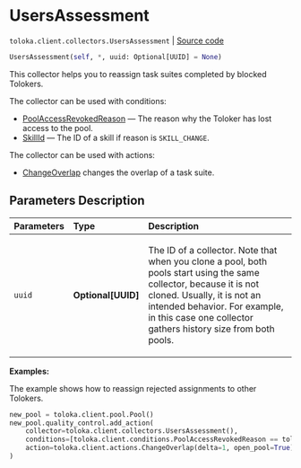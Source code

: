 # UsersAssessment
`toloka.client.collectors.UsersAssessment` | [Source code](https://github.com/Toloka/toloka-kit/blob/v1.2.1/src/client/collectors.py#L501)

```python
UsersAssessment(self, *, uuid: Optional[UUID] = None)
```

This collector helps you to reassign task suites completed by blocked Tolokers.


The collector can be used with conditions:
* [PoolAccessRevokedReason](toloka.client.conditions.PoolAccessRevokedReason.md) — The reason why the Toloker has lost access to the pool.
* [SkillId](toloka.client.conditions.SkillId.md) — The ID of a skill if reason is `SKILL_CHANGE`.

The collector can be used with actions:
* [ChangeOverlap](toloka.client.actions.ChangeOverlap.md) changes the overlap of a task suite.

## Parameters Description

| Parameters | Type | Description |
| :----------| :----| :-----------|
`uuid`|**Optional\[UUID\]**|<p>The ID of a collector. Note that when you clone a pool, both pools start using the same collector, because it is not cloned. Usually, it is not an intended behavior. For example, in this case one collector gathers history size from both pools.</p>

**Examples:**

The example shows how to reassign rejected assignments to other Tolokers.

```python
new_pool = toloka.client.pool.Pool()
new_pool.quality_control.add_action(
    collector=toloka.client.collectors.UsersAssessment(),
    conditions=[toloka.client.conditions.PoolAccessRevokedReason == toloka.client.conditions.PoolAccessRevokedReason.RESTRICTION],
    action=toloka.client.actions.ChangeOverlap(delta=1, open_pool=True),
)
```
